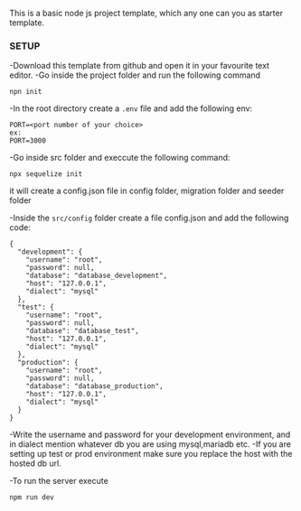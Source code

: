 This is a basic node js project template, which any one can you as starter template.

###  SETUP
-Download this template from github and open it in your favourite text editor.
-Go inside the project folder and run the following command
```
npn init
```
-In the root directory create a `.env` file and add the following env:
```
PORT=<port number of your choice>
ex:
PORT=3000
``` 

-Go inside src folder and execcute the following command:
```
npx sequelize init
```
it will create a config.json file in config folder, migration folder and seeder folder

-Inside the `src/config` folder create a file config.json and add the following code:

```
{
  "development": {
    "username": "root",
    "password": null,
    "database": "database_development",
    "host": "127.0.0.1",
    "dialect": "mysql"
  },
  "test": {
    "username": "root",
    "password": null,
    "database": "database_test",
    "host": "127.0.0.1",
    "dialect": "mysql"
  },
  "production": {
    "username": "root",
    "password": null,
    "database": "database_production",
    "host": "127.0.0.1",
    "dialect": "mysql"
  }
}
```
-Write the username and password for your development environment, and in dialect mention whatever db you are using mysql,mariadb etc.
-If you are setting up test or prod environment make sure you replace the host with the hosted db url.

-To run the server execute
```
npm run dev
```
